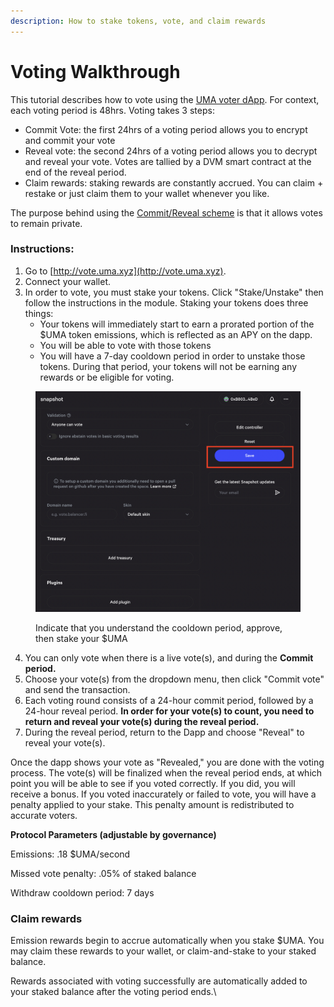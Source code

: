 ```yaml
---
description: How to stake tokens, vote, and claim rewards
---
```


# Voting Walkthrough

This tutorial describes how to vote using the [UMA voter dApp](https://vote.uma.xyz/). For context, each voting period is 48hrs. Voting takes 3 steps:

* Commit Vote: the first 24hrs of a voting period allows you to encrypt and commit your vote
* Reveal vote: the second 24hrs of a voting period allows you to decrypt and reveal your vote. Votes are tallied by a DVM smart contract at the end of the reveal period.
* Claim rewards: staking rewards are constantly accrued. You can claim + restake or just claim them to your wallet whenever you like.

The purpose behind using the [Commit/Reveal scheme](https://www.gitcoin.co/blog/commit-reveal-scheme-on-ethereum) is that it allows votes to remain private.

### Instructions:

1. Go to [http://vote.uma.xyz](http://vote.uma.xyz).
2. Connect your wallet.
3. In order to vote, you must stake your tokens. Click "Stake/Unstake" then follow the instructions in the module. Staking your tokens does three things:
   * Your tokens will immediately start to earn a prorated portion of the $UMA token emissions, which is reflected as an APY on the dapp.
   * You will be able to vote with those tokens
   * You will have a 7-day cooldown period in order to unstake those tokens. During that period, your tokens will not be earning any rewards or be eligible for voting.

<figure><img src="../.gitbook/assets/image (3) (2).png" alt=""><figcaption><p>Indicate that you understand the cooldown period, approve, then stake your $UMA</p></figcaption></figure>

4. You can only vote when there is a live vote(s), and during the **Commit period.**&#x20;
5. Choose your vote(s) from the dropdown menu, then click "Commit vote" and send the transaction.&#x20;
6. Each voting round consists of a 24-hour commit period, followed by a 24-hour reveal period. **In order for your vote(s) to count, you need to return and reveal your vote(s) during the reveal period.**
7. During the reveal period, return to the Dapp and choose "Reveal" to reveal your vote(s).&#x20;

Once the dapp shows your vote as "Revealed," you are done with the voting process. The vote(s) will be finalized when the reveal period ends, at which point you will be able to see if you voted correctly. If you did, you will receive a bonus. If you voted inaccurately or failed to vote, you will have a penalty applied to your stake. This penalty amount is redistributed to accurate voters.

**Protocol Parameters (adjustable by governance)**

Emissions: .18 $UMA/second

Missed vote penalty: .05% of staked balance

Withdraw cooldown period: 7 days

### Claim rewards

Emission rewards begin to accrue automatically when you stake $UMA. You may claim these rewards to your wallet, or claim-and-stake to your staked balance.&#x20;

Rewards associated with voting successfully are automatically added to your staked balance after the voting period ends.\
